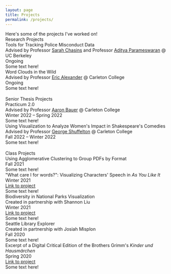 ```yaml
---
layout: page
title: Projects
permalink: /projects/
---
```

<link rel="stylesheet" href="/assets/css/main.css">

<div>Here's some of the projects I've worked on! </div>
<div class="spacer"></div>
<div class="project-heading">Research Projects</div> 
<div class="small-spacer"></div>
<div class="project-title">Tools for Tracking Police Misconduct Data</div>
<div class="project-content">Advised by Professor <a href="https://schasins.com">Sarah Chasins</a> and Professor <a href="https://people.eecs.berkeley.edu/~adityagp/">Aditya Parameswaran</a> @ UC Berkeley</div>
<div class ="time">Ongoing</div>
<div class="tiny-spacer"></div>
<div class="project-content">Some text here!</div>
<div class="small-spacer"></div>
<div class="project-title">Word Clouds in the Wild</div>
<div class="project-content">Advised by Professor <a href="https://cs.carleton.edu/faculty/ealexander/">Eric Alexander</a> @ Carleton College</div>
<div class ="time">Ongoing</div>
<div class="tiny-spacer"></div>
<div class="project-content">Some text here!</div>
<br>

<div class="project-heading">Senior Thesis Projects</div> 
<div class="small-spacer"></div>
<div class="project-title">Practicum 2.0</div>
<div class="project-content">Advised by Professor <a href="https://cs.carleton.edu/faculty/awb/">Aaron Bauer</a> @ Carleton College</div>
<div class ="time">Winter 2022 – Spring 2022</div>
<div class="tiny-spacer"></div>
<div class="project-content">Some text here!</div>
<div class="small-spacer"></div>
<div class="project-title">Using Visualization to Analyze Women's Impact in Shakespeare's Comedies</div>
<div class="project-content">Advised by Professor <a href="https://www.carleton.edu/directory/gshuffel/">George Shuffelton</a> @ Carleton College</div>
<div class ="time">Fall 2022 – Winter 2022</div>
<div class="tiny-spacer"></div>
<div class="project-content">Some text here!</div>
<br>

<div class="project-heading">Class Projects</div>
<div class="small-spacer"></div>
<div class="project-title">Using Agglomerative Clustering to Group PDFs by Format</div>
<div class ="time">Fall 2021</div>
<div class="tiny-spacer"></div>
<div class="project-content">Some text here!</div>
<div class="small-spacer"></div>
<div class="project-title">"What care I for words?": Visualizing Characters' Speech in <i>As You Like It</i></div>
<div class ="time">Winter 2021</div>
<div class="project-content"><a href="https://observablehq.com/d/29cdc0a5b39cd2a9">Link to project</a></div>
<div class="tiny-spacer"></div>
<div class="project-content">Some text here!</div>
<div class="small-spacer"></div>
<div class="project-title">Biodiversity in National Parks Visualization</div>
<div class="project-content">Created in partnership with Shannon Liu</div>
<div class ="time">Winter 2021</div>
<div class="project-content"><a href="https://observablehq.com/d/de2724efec118340">Link to project</a></div>
<div class="tiny-spacer"></div>
<div class="project-content">Some text here!</div>
<div class="small-spacer"></div>
<div class="project-title">Seattle Library Explorer</div>
<div class="project-content">Created in partnership with Josiah Misplon</div>
<div class ="time">Fall 2020</div>
<div class="tiny-spacer"></div>
<div class="project-content">Some text here!</div>
<div class="small-spacer"></div>
<div class="project-title">Excerpt of a Digital Critical Edition of the Brothers Grimm's <i>Kinder und Hausmärchen</i></div>
<div class ="time">Spring 2020</div>
<div class="project-content"><a href="https://texttech.sites.carleton.edu/hicker/edition/">Link to project</a></div>
<div class="tiny-spacer"></div>
<div class="project-content">Some text here!</div>
<div class="small-spacer"></div>
